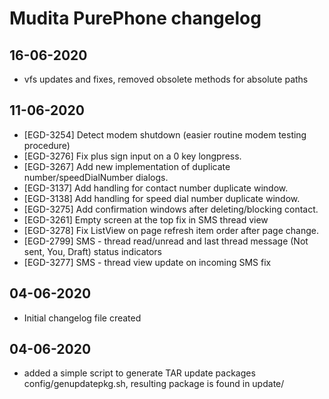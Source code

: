 # Mudita PurePhone changelog

## **16-06-2020**
* vfs updates and fixes, removed obsolete methods for absolute paths

## **11-06-2020**

* [EGD-3254] Detect modem shutdown (easier routine modem testing procedure)  
* [EGD-3276] Fix plus sign input on a 0 key longpress.
* [EGD-3267] Add new implementation of duplicate number/speedDialNumber dialogs.
* [EGD-3137] Add handling for contact number duplicate window.
* [EGD-3138] Add handling for speed dial number duplicate window.
* [EGD-3275] Add confirmation windows after deleting/blocking contact.
* [EGD-3261] Empty screen at the top fix in SMS thread view 
* [EGD-3278] Fix ListView on page refresh item order after page change. 
* [EGD-2799] SMS - thread read/unread and last thread message (Not sent, You, Draft) status indicators
* [EGD-3277] SMS - thread view update on incoming SMS fix 

## **04-06-2020**
* Initial changelog file created

## **04-06-2020**
* added a simple script to generate TAR update packages
  config/genupdatepkg.sh, resulting package is found in update/
